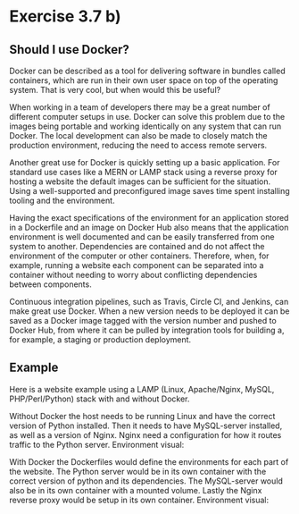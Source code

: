# Exercise 3.7 b)

## Should I use Docker?

Docker can be described as a tool for delivering software in bundles called containers, which are run in their own user space on top of the operating system. That is very cool, but when would this be useful?

When working in a team of developers there may be a great number of different computer setups in use. Docker can solve this problem due to the images being portable and working identically on any system that can run Docker. The local development can also be made to closely match the production environment, reducing the need to access remote servers.

Another great use for Docker is quickly setting up a basic application. For standard use cases like a MERN or LAMP stack using a reverse proxy for hosting a website the default images can be sufficient for the situation. Using a well-supported and preconfigured image saves time spent installing tooling and the environment.

Having the exact specifications of the environment for an application stored in a Dockerfile and an image on Docker Hub also means that the application environment is well documented and can be easily transferred from one system to another. Dependencies are contained and do not affect the environment of the computer or other containers. Therefore, when, for example, running a website each component can be separated into a container without needing to worry about conflicting dependencies between components.

Continuous integration pipelines, such as Travis, Circle CI, and Jenkins, can make great use Docker. When a new version needs to be deployed it can be saved as a Docker image tagged with the version number and pushed to Docker Hub, from where it can be pulled by integration tools for building a, for example, a staging or production deployment.

## Example

Here is a website example using a LAMP (Linux, Apache/Nginx, MySQL, PHP/Perl/Python) stack with and without Docker.

Without Docker the host needs to be running Linux and have the correct version of Python  installed. Then it needs to have MySQL-server installed, as well as a version of Nginx. Nginx need a configuration for how it routes traffic to the Python server. Environment visual:

<insert image here>

With Docker the Dockerfiles would define the environments for each part of the website. The Python server would be in its own container with the correct version of python and its dependencies. The MySQL-server would also be in its own container with a mounted volume. Lastly the Nginx reverse proxy would be setup in its own container. Environment visual:

<insert image here>